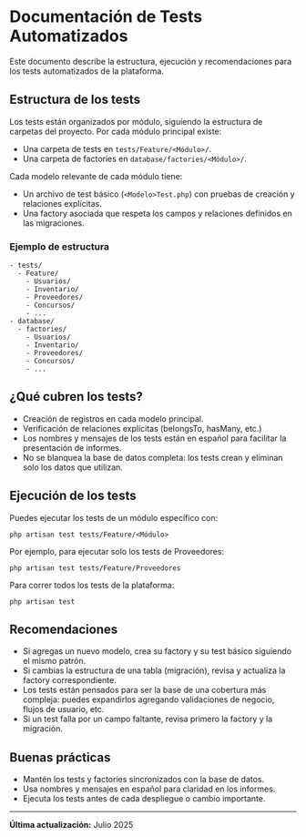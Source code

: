 # Documentación de Tests Automatizados

Este documento describe la estructura, ejecución y recomendaciones para los tests automatizados de la plataforma.

## Estructura de los tests

Los tests están organizados por módulo, siguiendo la estructura de carpetas del proyecto. Por cada módulo principal existe:

- Una carpeta de tests en `tests/Feature/<Módulo>/`.
- Una carpeta de factories en `database/factories/<Módulo>/`.

Cada modelo relevante de cada módulo tiene:
- Un archivo de test básico (`<Modelo>Test.php`) con pruebas de creación y relaciones explícitas.
- Una factory asociada que respeta los campos y relaciones definidos en las migraciones.

### Ejemplo de estructura

```
- tests/
  - Feature/
    - Usuarios/
    - Inventario/
    - Proveedores/
    - Concursos/
    - ...
- database/
  - factories/
    - Usuarios/
    - Inventario/
    - Proveedores/
    - Concursos/
    - ...
```

## ¿Qué cubren los tests?
- Creación de registros en cada modelo principal.
- Verificación de relaciones explícitas (belongsTo, hasMany, etc.)
- Los nombres y mensajes de los tests están en español para facilitar la presentación de informes.
- No se blanquea la base de datos completa: los tests crean y eliminan solo los datos que utilizan.

## Ejecución de los tests

Puedes ejecutar los tests de un módulo específico con:

```
php artisan test tests/Feature/<Módulo>
```

Por ejemplo, para ejecutar solo los tests de Proveedores:
```
php artisan test tests/Feature/Proveedores
```

Para correr todos los tests de la plataforma:
```
php artisan test
```

## Recomendaciones
- Si agregas un nuevo modelo, crea su factory y su test básico siguiendo el mismo patrón.
- Si cambias la estructura de una tabla (migración), revisa y actualiza la factory correspondiente.
- Los tests están pensados para ser la base de una cobertura más compleja: puedes expandirlos agregando validaciones de negocio, flujos de usuario, etc.
- Si un test falla por un campo faltante, revisa primero la factory y la migración.

## Buenas prácticas
- Mantén los tests y factories sincronizados con la base de datos.
- Usa nombres y mensajes en español para claridad en los informes.
- Ejecuta los tests antes de cada despliegue o cambio importante.

---

**Última actualización:** Julio 2025 